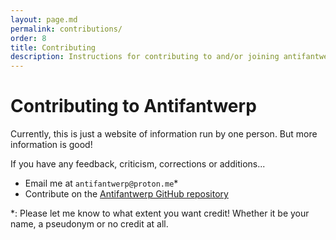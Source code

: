 ```yaml
---
layout: page.md
permalink: contributions/
order: 8
title: Contributing
description: Instructions for contributing to and/or joining antifantwerp
---
```

# Contributing to Antifantwerp
Currently, this is just a website of information run by one person. But more information is good!

If you have any feedback, criticism, corrections or additions...
- Email me at `antifantwerp@proton.me`*
- Contribute on the [Antifantwerp GitHub repository](https://github.com/Antifantwerp/antifantwerp.github.io)

*: Please let me know to what extent you want credit! Whether it be your name, a pseudonym or no credit at all.
